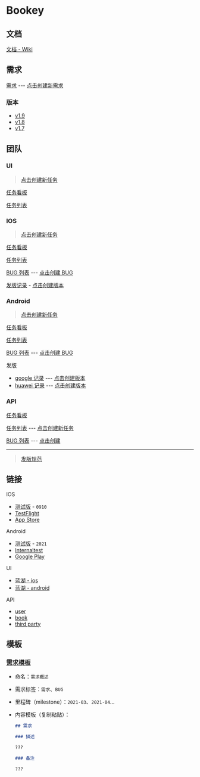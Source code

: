 # Bookey

## 文档

[文档 - Wiki](https://github.com/bookey-dev/bookey.docs/wiki)

## 需求

[需求](https://github.com/bookey-dev/bookey.prd/issues) --- [点击创建新需求](https://github.com/bookey-dev/bookey.prd/issues/new?body=%23%23%20%E9%9C%80%E6%B1%82%0A%0A%23%23%23%20%E6%8F%8F%E8%BF%B0%0A%0A%3F%3F%3F%0A%0A%23%23%23%20%E5%A4%87%E6%B3%A8%0A%0A%3F%3F%3F%0A)

### 版本

- [v1.9](https://github.com/bookey-dev/bookey.prd/projects/20)
- [v1.8](https://github.com/bookey-dev/bookey.prd/projects/13)
- [v1.7](https://github.com/bookey-dev/bookey.prd/projects/12)

## 团队

### UI

>[点击创建新任务](https://github.com/bookey-dev/bookey.ui/issues/new?body=bookey-dev/bookey.prd%23)

[任务看板](https://github.com/orgs/bookey-dev/projects/17)

[任务列表](https://github.com/bookey-dev/bookey.ui/issues)

### IOS

>[点击创建新任务](https://github.com/bookey-dev/bookey.ios/issues/new?body=bookey-dev/bookey.prd%23)

[任务看板](https://github.com/orgs/bookey-dev/projects/15)

[任务列表](https://github.com/bookey-dev/bookey.ios/issues)

[BUG 列表](https://github.com/bookey-dev/bookey.bug/issues?q=is%3Aopen+label%3Abug+label%3A%22platform%3A+ios%22) --- [点击创建 BUG](https://github.com/bookey-dev/bookey.bug/issues/new?labels=bug,platform:%20ios)

[发版记录](https://github.com/bookey-dev/bookey.bug/labels/releases%3A%20ios) - [点击创建版本](https://github.com/bookey-dev/bookey.bug/issues/new?labels=releases%3A+ios)

### Android

>[点击创建新任务](https://github.com/bookey-dev/bookey.android/issues/new?body=bookey-dev/bookey.prd%23)

[任务看板](https://github.com/orgs/bookey-dev/projects/14)

[任务列表](https://github.com/bookey-dev/bookey.android/issues)

[BUG 列表](https://github.com/bookey-dev/bookey.bug/issues?q=is%3Aopen+label%3Abug+label%3A%22platform%3A+android%22) --- [点击创建 BUG](https://github.com/bookey-dev/bookey.bug/issues/new?labels=bug,platform:%20android)

发版

- [google 记录](https://github.com/bookey-dev/bookey.bug/labels/releases%3A%20google) --- [点击创建版本](https://github.com/bookey-dev/bookey.bug/issues/new?labels=releases%3A+google)
- [huawei 记录](https://github.com/bookey-dev/bookey.bug/labels/releases%3A%20huawei) --- [点击创建版本](https://github.com/bookey-dev/bookey.bug/issues/new?labels=releases%3A+huawei)

### API

[任务看板](https://github.com/orgs/bookey-dev/projects/16)

[任务列表](https://github.com/bookey-dev/bookey.ios/issues) --- [点击创建新任务](https://github.com/bookey-dev/bookey.api/issues/new?body=bookey-dev/bookey.prd%23)

[BUG 列表](https://github.com/bookey-dev/bookey.bug/issues?q=is%3Aopen+label%3Abug+label%3A%22platform%3A+api%22) --- [点击创建](https://github.com/bookey-dev/bookey.bug/issues/new?labels=bug,platform:%20api)

---

> [发版规范](docs/process-specification.md#版本发布)

## 链接

IOS

- [测试版](https://www.pgyer.com/o9So) - `0910`
- [TestFlight](https://apps.apple.com/cn/app/testflight/id899247664)
- [App Store](https://apps.apple.com/cn/app/id1490069864)

Android

- [测试版](https://www.pgyer.com/C5re) - `2021`
- [Internaltest](https://play.google.com/apps/internaltest/4700196513230198982)
- [Google Play](https://play.google.com/store/apps/details?id=app.bookey)

UI

- [蓝湖 - ios](https://lanhuapp.com/web/#/item/project/stage?pid=0fdacf8e-d9a5-4e4d-8bf2-dc690406acce)
- [蓝湖 - android](https://lanhuapp.com/web/#/item/project/stage?pid=651f1fa5-26f3-46ef-90e0-3b53a9c7d811)

API

- [user](https://dev.bookey.app:8081/swagger-ui.html)
- [book](https://dev.bookey.app:8082/swagger-ui.html)
- [third party](https://dev.bookey.app:8083/swagger-ui.html)

## 模板

### [需求模板](https://github.com/bookey-dev/bookey.prd/issues/new/choose)

- 命名：`需求概述`
- 需求标签：`需求`、`BUG`
- 里程碑（milestone）：`2021-03`、`2021-04`...
- 内容模板（复制粘贴）：

  ```md
  ## 需求

  ### 描述

  ???

  ### 备注

  ???

  ```
